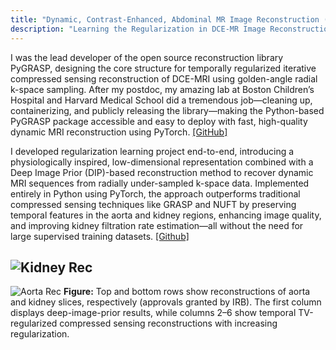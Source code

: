 ```yaml
---
title: "Dynamic, Contrast-Enhanced, Abdominal MR Image Reconstruction (2020-2021)"
description: "Learning the Regularization in DCE-MR Image Reconstruction for Functional Imaging of Kidneys."
---
```


I was the lead developer of the open source reconstruction library PyGRASP, designing the core structure for temporally regularized iterative compressed sensing reconstruction of DCE-MRI using golden-angle radial k-space sampling. After my postdoc, my amazing lab at Boston Children’s Hospital and Harvard Medical School did a tremendous job—cleaning up, containerizing, and publicly releasing the library—making the Python-based PyGRASP package accessible and easy to deploy with fast, high-quality dynamic MRI reconstruction using PyTorch. [[GitHub]](https://github.com/quin-med-harvard-edu/pyGRASP/)

I developed regularization learning project end-to-end, introducing a physiologically inspired, low-dimensional representation combined with a Deep Image Prior (DIP)-based reconstruction method to recover dynamic MRI sequences from radially under-sampled k-space data. Implemented entirely in Python using PyTorch, the approach outperforms traditional compressed sensing techniques like GRASP and NUFT by preserving temporal features in the aorta and kidney regions, enhancing image quality, and improving kidney filtration rate estimation—all without the need for large supervised training datasets. [[Github]](http://github.com/quin-med-harvard-edu/kidney-LR-DCEMRI/)

![Kidney Rec](/files/proj_1/kidney.gif)
---
![Aorta Rec](/files/proj_1/aorta.gif)
**Figure:** Top and bottom rows show reconstructions of aorta and kidney slices, respectively (approvals granted by IRB). The first column displays deep-image-prior results, while columns 2–6 show temporal TV-regularized compressed sensing reconstructions with increasing regularization.

